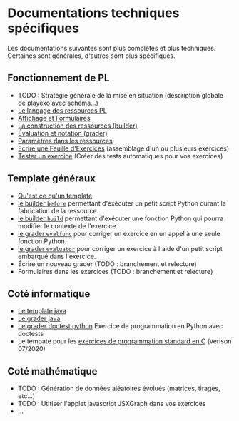 # Documentations techniques spécifiques

Les documentations suivantes sont plus complètes et plus techniques. Certaines sont générales, 
d'autres sont plus spécifiques. 

## Fonctionnement de PL

* TODO : Stratégie générale de la mise en situation (description globale de playexo avec schéma...)
* [Le langage des ressources PL](langage_pl.md)
* [Affichage et Formulaires](affichage.md)
* [La construction des ressources (builder)](construction.md)
* [Évaluation et notation (grader)](evaluation.md)
* [Paramètres dans les ressources](pl_settings.md)
* [Ecrire une Feuille d'Exercices](pltp.md) (assemblage d'un ou plusieurs exercices)
* [Tester un exercice](pl_testing.md) (Créer des tests automatiques pour vos exercices)

## Template généraux

* [Qu'est ce qu'un template](template_index.md)
* [le builder `before`](before.md) permettant d'exécuter un petit script Python durant la 
  fabrication de la ressource.
* [le builder `build`](build.md) permettant d'exécuter une fonction Python qui pourra modifier
  le contexte de l'exercice.
* [le grader `evalfunc`](evalfunc.md) pour corriger un exercice en un appel à une seule 
  fonction Python.
* [le grader `evaluator`](evaluator.md) pour corriger un exercice à l'aide d'un petit
  script embarqué dans l'exercice.
* Écrire un nouveau grader (TODO : branchement et relecture)
* Formulaires dans les exercices (TODO : branchement et relecture)

## Coté informatique

* [Le template java](template_java.md)
* [Le grader java](grader_java.md)
* [Le grader doctest python](pltest.md) Exercice de programmation en Python avec doctests
* Le tempate pour les [exercices de programmation standard en C](std_progC.md) (verison 07/2020)

## Coté mathématique

* TODO : Génération de données aléatoires évolués (matrices, tirages, etc...)
* TODO : Utitiser l'applet javascript JSXGraph dans vos exercices
* ...

